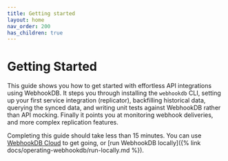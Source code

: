 ```yaml
---
title: Getting started
layout: home
nav_order: 200
has_children: true
---
```


# Getting Started

This guide shows you how to get started with effortless API integrations using WebhookDB.
It steps you through installing the `webhookdb` CLI, setting up your first service integration (replicator),
backfilling historical data, querying the synced data, and writing unit tests against WebhookDB
rather than API mocking. Finally it points you at monitoring webhook deliveries,
and more complex replication features.

Completing this guide should take less than 15 minutes. You can use [WebhookDB Cloud](https://webhookdb.com)
to get going, or [run WebhookDB locally]({% link docs/operating-webhookdb/run-locally.md %}).
